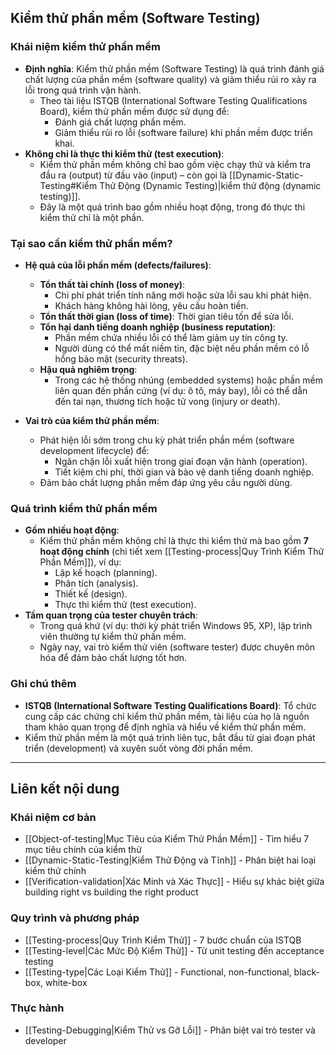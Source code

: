 ## Kiểm thử phần mềm (Software Testing)

### Khái niệm kiểm thử phần mềm

- **Định nghĩa**: Kiểm thử phần mềm (Software Testing) là quá trình đánh giá chất lượng của phần mềm (software quality) và giảm thiểu rủi ro xảy ra lỗi trong quá trình vận hành.
  - Theo tài liệu ISTQB (International Software Testing Qualifications Board), kiểm thử phần mềm được sử dụng để:
    - Đánh giá chất lượng phần mềm.
    - Giảm thiểu rủi ro lỗi (software failure) khi phần mềm được triển khai.
- **Không chỉ là thực thi kiểm thử (test execution)**:
  - Kiểm thử phần mềm không chỉ bao gồm việc chạy thử và kiểm tra đầu ra (output) từ đầu vào (input) – còn gọi là [[Dynamic-Static-Testing#Kiểm Thử Động (Dynamic Testing)|kiểm thử động (dynamic testing)]].
  - Đây là một quá trình bao gồm nhiều hoạt động, trong đó thực thi kiểm thử chỉ là một phần.

### Tại sao cần kiểm thử phần mềm?

- **Hệ quả của lỗi phần mềm (defects/failures)**:

  - **Tổn thất tài chính (loss of money)**:
    - Chi phí phát triển tính năng mới hoặc sửa lỗi sau khi phát hiện.
    - Khách hàng không hài lòng, yêu cầu hoàn tiền.
  - **Tổn thất thời gian (loss of time)**: Thời gian tiêu tốn để sửa lỗi.
  - **Tổn hại danh tiếng doanh nghiệp (business reputation)**:
    - Phần mềm chứa nhiều lỗi có thể làm giảm uy tín công ty.
    - Người dùng có thể mất niềm tin, đặc biệt nếu phần mềm có lỗ hổng bảo mật (security threats).
  - **Hậu quả nghiêm trọng**:
    - Trong các hệ thống nhúng (embedded systems) hoặc phần mềm liên quan đến phần cứng (ví dụ: ô tô, máy bay), lỗi có thể dẫn đến tai nạn, thương tích hoặc tử vong (injury or death).

- **Vai trò của kiểm thử phần mềm**:
  - Phát hiện lỗi sớm trong chu kỳ phát triển phần mềm (software development lifecycle) để:
    - Ngăn chặn lỗi xuất hiện trong giai đoạn vận hành (operation).
    - Tiết kiệm chi phí, thời gian và bảo vệ danh tiếng doanh nghiệp.
  - Đảm bảo chất lượng phần mềm đáp ứng yêu cầu người dùng.

### Quá trình kiểm thử phần mềm

- **Gồm nhiều hoạt động**:
  - Kiểm thử phần mềm không chỉ là thực thi kiểm thử mà bao gồm **7 hoạt động chính** (chi tiết xem [[Testing-process|Quy Trình Kiểm Thử Phần Mềm]]), ví dụ:
    - Lập kế hoạch (planning).
    - Phân tích (analysis).
    - Thiết kế (design).
    - Thực thi kiểm thử (test execution).
- **Tầm quan trọng của tester chuyên trách**:
  - Trong quá khứ (ví dụ: thời kỳ phát triển Windows 95, XP), lập trình viên thường tự kiểm thử phần mềm.
  - Ngày nay, vai trò kiểm thử viên (software tester) được chuyên môn hóa để đảm bảo chất lượng tốt hơn.

### Ghi chú thêm

- **ISTQB (International Software Testing Qualifications Board)**: Tổ chức cung cấp các chứng chỉ kiểm thử phần mềm, tài liệu của họ là nguồn tham khảo quan trọng để định nghĩa và hiểu về kiểm thử phần mềm.
- Kiểm thử phần mềm là một quá trình liên tục, bắt đầu từ giai đoạn phát triển (development) và xuyên suốt vòng đời phần mềm.

---

## Liên kết nội dung

### Khái niệm cơ bản

- [[Object-of-testing|Mục Tiêu của Kiểm Thử Phần Mềm]] - Tìm hiểu 7 mục tiêu chính của kiểm thử
- [[Dynamic-Static-Testing|Kiểm Thử Động và Tĩnh]] - Phân biệt hai loại kiểm thử chính
- [[Verification-validation|Xác Minh và Xác Thực]] - Hiểu sự khác biệt giữa building right vs building the right product

### Quy trình và phương pháp

- [[Testing-process|Quy Trình Kiểm Thử]] - 7 bước chuẩn của ISTQB
- [[Testing-level|Các Mức Độ Kiểm Thử]] - Từ unit testing đến acceptance testing
- [[Testing-type|Các Loại Kiểm Thử]] - Functional, non-functional, black-box, white-box

### Thực hành

- [[Testing-Debugging|Kiểm Thử vs Gỡ Lỗi]] - Phân biệt vai trò tester và developer
